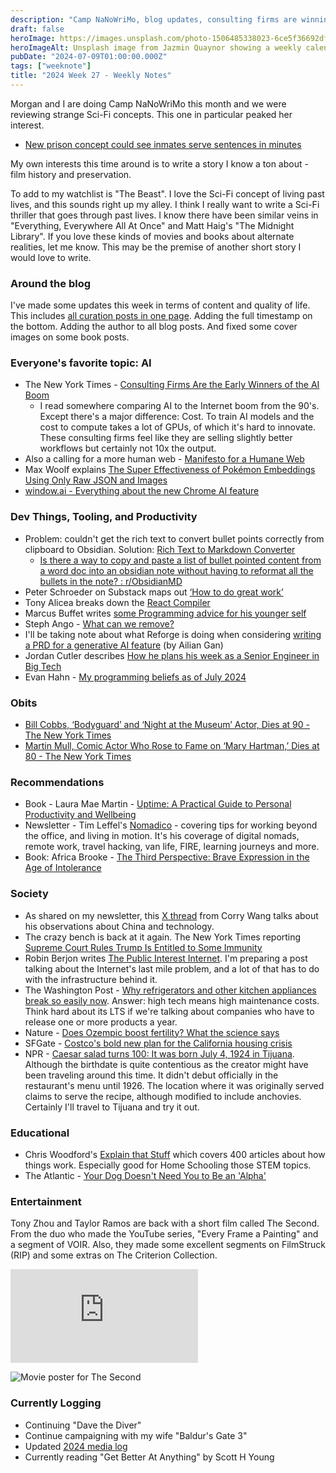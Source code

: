 ```yaml
---
description: "Camp NaNoWriMo, blog updates, consulting firms are winning at AI, embeddings using Pokemon as an example, programming advice and beliefs, RIP Bill Cobbs and Martin Mull, why modern refridgerators don't last, and excitement for The Second short film."
draft: false
heroImage: https://images.unsplash.com/photo-1506485338023-6ce5f36692df?ixlib=rb-4.0.3&ixid=M3wxMjA3fDB8MHxwaG90by1wYWdlfHx8fGVufDB8fHx8fA%3D%3D&auto=format&fit=crop&w=2370&q=80
heroImageAlt: Unsplash image from Jazmin Quaynor showing a weekly calendar
pubDate: "2024-07-09T01:00:00.000Z"
tags: ["weeknote"]
title: "2024 Week 27 - Weekly Notes"
---
```


Morgan and I are doing Camp NaNoWriMo this month and we were reviewing strange Sci-Fi concepts. This one in particular peaked her interest.

- [New prison concept could see inmates serve sentences in minutes](https://www.msn.com/en-us/health/medical/new-prison-concept-could-see-inmates-serve-sentences-in-minutes/ar-BB1oSB5A)

My own interests this time around is to write a story I know a ton about - film history and preservation.

To add to my watchlist is "The Beast". I love the Sci-Fi concept of living past lives, and this sounds right up my alley. I think I really want to write a Sci-Fi thriller that goes through past lives. I know there have been similar veins in "Everything, Everywhere All At Once" and Matt Haig's "The Midnight Library". If you love these kinds of movies and books about alternate realities, let me know. This may be the premise of another short story I would love to write.

### Around the blog

I've made some updates this week in terms of content and quality of life. This includes [all curation posts in one page](/curation/all). Adding the full timestamp on the bottom. Adding the author to all blog posts. And fixed some cover images on some book posts.

### Everyone's favorite topic: AI

- The New York Times - [Consulting Firms Are the Early Winners of the AI Boom](https://www.nytimes.com/2024/06/26/technology/ai-consultants.html?unlocked_article_code=1.200._ADp.ZR_fZkNud6nj&smid=url-share&utm_source=tldrnewsletter)
  - I read somewhere comparing AI to the Internet boom from the 90's. Except there's a major difference: Cost. To train AI models and the cost to compute takes a lot of GPUs, of which it's hard to innovate. These consulting firms feel like they are selling slightly better workflows but certainly not 10x the output.
- Also a calling for a more human web - [Manifesto for a Humane Web](https://humanewebmanifesto.com/)
- Max Woolf explains [The Super Effectiveness of Pokémon Embeddings Using Only Raw JSON and Images](https://minimaxir.com/2024/06/pokemon-embeddings/?utm_source=tldrwebdev)
- [window.ai - Everything about the new Chrome AI feature](https://afficone.com/blog/window-ai-new-chrome-feature-api/)

### Dev Things, Tooling, and Productivity

- Problem: couldn't get the rich text to convert bullet points correctly from clipboard to Obsidian. Solution: [Rich Text to Markdown Converter](https://www.rich-text-to-markdown.com/)
  - [Is there a way to copy and paste a list of bullet pointed content from a word doc into an obsidian note without having to reformat all the bullets in the note? : r/ObsidianMD](https://www.reddit.com/r/ObsidianMD/comments/t87bfz/is_there_a_way_to_copy_and_paste_a_list_of_bullet/)
- Peter Schroeder on Substack maps out [‘How to do great work’](https://substack.com/@apifirst/note/c-59220709)
- Tony Alicea breaks down the [React Compiler](https://tonyalicea.dev/blog/understanding-react-compiler/?utm_source=tldrwebdev)
- Marcus Buffet writes [some Programming advice for his younger self](https://mbuffett.com/posts/programming-advice-younger-self)
- Steph Ango - [What can we remove?](https://stephango.com/remove)
- I'll be taking note about what Reforge is doing when considering [writing a PRD for a generative AI feature](https://www.reforge.com/guides/write-a-prd-for-a-generative-ai-feature?swimlane=applying-ai) (by Ailian Gan)
- Jordan Cutler describes [How he plans his week as a Senior Engineer in Big Tech](https://read.highgrowthengineer.com/p/how-i-plan-my-week-as-a-senior-engineer?r=2bjtip&utm_source=tldrwebdev)
- Evan Hahn - [My programming beliefs as of July 2024](https://evanhahn.com/programming-beliefs-as-of-july-2024/?utm_source=tldrnewsletter)

### Obits

- [Bill Cobbs, ‘Bodyguard’ and ‘Night at the Museum’ Actor, Dies at 90 - The New York Times](https://www.nytimes.com/2024/06/27/arts/television/bill-cobbs-dead.html?campaign_id=9&emc=edit_nn_20240629&instance_id=127550&nl=the-morning&regi_id=197092347&segment_id=170892&te=1&user_id=53888c42b17ce2b613ad43a8e73d64ef)
- [Martin Mull, Comic Actor Who Rose to Fame on ‘Mary Hartman,’ Dies at 80 - The New York Times](https://www.nytimes.com/2024/06/28/arts/television/martin-mull-dead.html)

### Recommendations

- Book - Laura Mae Martin - [Uptime: A Practical Guide to Personal Productivity and Wellbeing](https://www.amazon.com/gp/aw/d/0063317443/ref=tmm_hrd_swatch_0?ie=UTF8&qid=&sr=)
- Newsletter - Tim Leffel's [Nomadico](https://nomadico.substack.com/) - covering tips for working beyond the office, and living in motion. It's his coverage of digital nomads, remote work, travel hacking, van life, FIRE, learning journeys and more.
- Book: Africa Brooke - [The Third Perspective: Brave Expression in the Age of Intolerance](https://www.amazon.com/Third-Perspective-Brave-Expression-Intolerance/dp/0306835371)

### Society

- As shared on my newsletter, this [X thread](https://x.com/corry_wang/status/1804828398684127386) from Corry Wang talks about his observations about China and technology.
- The crazy bench is back at it again. The New York Times reporting [Supreme Court Rules Trump Is Entitled to Some Immunity](https://www.nytimes.com/live/2024/07/01/us/trump-immunity-supreme-court?campaign_id=190&emc=edit_ufn_20240701&instance_id=127670&nl=from-the-times&regi_id=197092347&segment_id=171034&te=1&user_id=53888c42b17ce2b613ad43a8e73d64ef)
- Robin Berjon writes [The Public Interest Internet](https://berjon.com/public-interest-internet/). I'm preparing a post talking about the Internet's last mile problem, and a lot of that has to do with the infrastructure behind it.
- The Washington Post - [Why refrigerators and other kitchen appliances break so easily now](https://www.washingtonpost.com/home/2024/07/02/why-refrigerator-oven-dishwasher-break/?pwapi_token=eyJ0eXAiOiJKV1QiLCJhbGciOiJIUzI1NiJ9.eyJyZWFzb24iOiJnaWZ0IiwibmJmIjoxNzE5ODkyODAwLCJpc3MiOiJzdWJzY3JpcHRpb25zIiwiZXhwIjoxNzIxMjc1MTk5LCJpYXQiOjE3MTk4OTI4MDAsImp0aSI6IjRmOGM1MTJhLTBiNjItNDVkYy1hYzc2LTMyOTlkMzE1MGRlYSIsInVybCI6Imh0dHBzOi8vd3d3Lndhc2hpbmd0b25wb3N0LmNvbS9ob21lLzIwMjQvMDcvMDIvd2h5LXJlZnJpZ2VyYXRvci1vdmVuLWRpc2h3YXNoZXItYnJlYWsvIn0.wVzNzNQaptswH4V-ft9m42we5S6AKpc9dgHoQSzq72w). Answer: high tech means high maintenance costs. Think hard about its LTS if we're talking about companies who have to release one or more products a year.
- Nature - [Does Ozempic boost fertility? What the science says](https://www.nature.com/articles/d41586-024-02045-w?utm_source=Live%20Audience&utm_campaign=a1e0f911bf-nature-briefing-daily-20240626&utm_medium=email&utm_term=0_b27a691814-a1e0f911bf-51023164)
- SFGate - [Costco's bold new plan for the California housing crisis](https://www.sfgate.com/la/article/costco-housing-apartments-south-la-19541521.php)
- NPR - [Caesar salad turns 100: It was born July 4, 1924 in Tijuana](https://www.npr.org/2024/07/03/nx-s1-4993520/caesar-salad-100-years?sh_kit=5c7fe32bb8e2ee6c4a1e2d851eedb0864538daec53fcf4f4c87e734908375dcb). Although the birthdate is quite contentious as the creator might have been traveling around this time. It didn't debut officially in the restaurant's menu until 1926. The location where it was originally served claims to serve the recipe, although modified to include anchovies. Certainly I'll travel to Tijuana and try it out.

### Educational

- Chris Woodford's [Explain that Stuff](https://www.explainthatstuff.com/) which covers 400 articles about how things work. Especially good for Home Schooling those STEM topics.
- The Atlantic - [Your Dog Doesn't Need You to Be an 'Alpha'](https://www.theatlantic.com/family/archive/2023/09/dog-training-alpha-positive-reinforcement-gentle-parenting/675384/)

### Entertainment

Tony Zhou and Taylor Ramos are back with a short film called The Second. From the duo who made the YouTube series, "Every Frame a Painting" and a segment of VOIR. Also, they made some excellent segments on FilmStruck (RIP) and some extras on The Criterion Collection.

<iframe
  class="aspect-video w-full my-2"
  src="https://www.youtube.com/embed/mSlZKdApob0"
  title="The Second (2024) — A Limited Series Trailer"
  frameborder="0"
  allow="accelerometer; autoplay; clipboard-write; encrypted-media; gyroscope; picture-in-picture; web-share"
  allowfullscreen></iframe>

![Movie poster for The Second](https://pbs.twimg.com/media/GRk2FYObEAAhRXz?format=jpg&name=4096x4096)

### Currently Logging

- Continuing "Dave the Diver"
- Continue campaigning with my wife "Baldur's Gate 3"
- Updated [2024 media log](/curation/log/2024#june)
- Currently reading "Get Better At Anything" by Scott H Young
